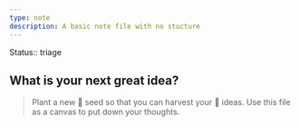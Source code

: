 ```yaml
---
type: note
description: A basic note file with no stucture
---
```

Status:: triage

## What is your next great idea?

> Plant a new 🌱 seed so that you can harvest your 🌺 ideas. Use this file as a canvas to put down your thoughts.

